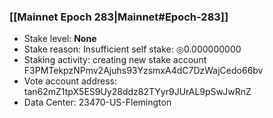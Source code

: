 ### [[Mainnet Epoch 283|Mainnet#Epoch-283]]
* Stake level: **None**
* Stake reason: Insufficient self stake: ◎0.000000000
* Staking activity: creating new stake account F3PMTekpzNPmv2Ajuhs93YzsmxA4dC7DzWajCedo66bv
* Vote account address: tan62mZ1tpX5ES9Uy28ddz82TYyr9JUrAL9pSwJwRnZ
* Data Center: 23470-US-Flemington